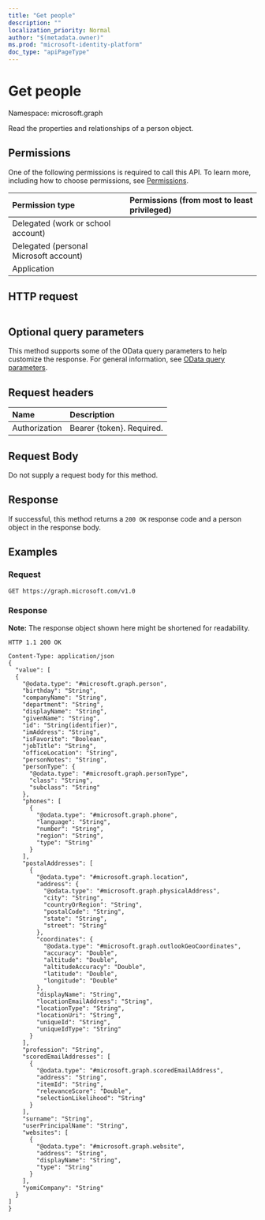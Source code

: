 ```yaml
---
title: "Get people"
description: ""
localization_priority: Normal
author: "$(metadata.owner)"
ms.prod: "microsoft-identity-platform"
doc_type: "apiPageType"
---
```


# Get people

Namespace: microsoft.graph

Read the properties and relationships of a person object.

## Permissions

One of the following permissions is required to call this API. To learn more, including how to choose permissions, see [Permissions](/graph/permissions-reference).

| Permission type                        | Permissions (from most to least privileged) |
| :------------------------------------- | :------------------------------------------ |
| Delegated (work or school account)     |                                             |
| Delegated (personal Microsoft account) |                                             |
| Application                            |                                             |

## HTTP request

<!-- {
  "blockType": "ignored"
}
-->

```http

```

## Optional query parameters

This method supports some of the OData query parameters to help customize the response. For general information, see [OData query parameters](/graph/query-parameters).

## Request headers

| Name          | Description               |
| :------------ | :------------------------ |
| Authorization | Bearer {token}. Required. |

## Request Body

<!-- Actions and Functions -->

<!-- CRUD Methods -->

Do not supply a request body for this method.

## Response

If successful, this method returns a `200 OK` response code and a person object in the response body.

## Examples

### Request

<!-- {
  "blockType": "request",
  "name": "get_people"
}
-->

```http
GET https://graph.microsoft.com/v1.0

```

### Response

**Note:** The response object shown here might be shortened for readability.

<!-- {
  "blockType": "response",
  "truncated": true,
  "@odata.type": "$(this.ReturnTypeFullName)"
}
-->

```http
HTTP 1.1 200 OK

Content-Type: application/json
{
  "value": [
  {
    "@odata.type": "#microsoft.graph.person",
    "birthday": "String",
    "companyName": "String",
    "department": "String",
    "displayName": "String",
    "givenName": "String",
    "id": "String(identifier)",
    "imAddress": "String",
    "isFavorite": "Boolean",
    "jobTitle": "String",
    "officeLocation": "String",
    "personNotes": "String",
    "personType": {
      "@odata.type": "#microsoft.graph.personType",
      "class": "String",
      "subclass": "String"
    },
    "phones": [
      {
        "@odata.type": "#microsoft.graph.phone",
        "language": "String",
        "number": "String",
        "region": "String",
        "type": "String"
      }
    ],
    "postalAddresses": [
      {
        "@odata.type": "#microsoft.graph.location",
        "address": {
          "@odata.type": "#microsoft.graph.physicalAddress",
          "city": "String",
          "countryOrRegion": "String",
          "postalCode": "String",
          "state": "String",
          "street": "String"
        },
        "coordinates": {
          "@odata.type": "#microsoft.graph.outlookGeoCoordinates",
          "accuracy": "Double",
          "altitude": "Double",
          "altitudeAccuracy": "Double",
          "latitude": "Double",
          "longitude": "Double"
        },
        "displayName": "String",
        "locationEmailAddress": "String",
        "locationType": "String",
        "locationUri": "String",
        "uniqueId": "String",
        "uniqueIdType": "String"
      }
    ],
    "profession": "String",
    "scoredEmailAddresses": [
      {
        "@odata.type": "#microsoft.graph.scoredEmailAddress",
        "address": "String",
        "itemId": "String",
        "relevanceScore": "Double",
        "selectionLikelihood": "String"
      }
    ],
    "surname": "String",
    "userPrincipalName": "String",
    "websites": [
      {
        "@odata.type": "#microsoft.graph.website",
        "address": "String",
        "displayName": "String",
        "type": "String"
      }
    ],
    "yomiCompany": "String"
  }
]
}

```
